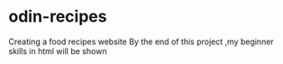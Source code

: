 # odin-recipes
Creating a food recipes website
By the end of this project ,my beginner skills in html will be shown